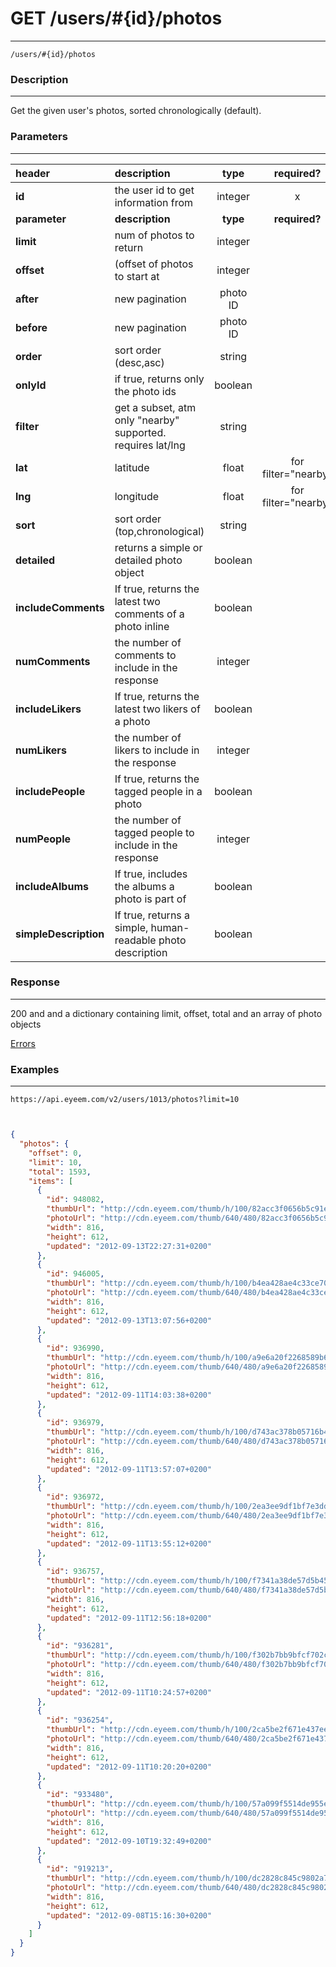 # GET /users/#{id}/photos
***
`/users/#{id}/photos`

### Description
***
Get the given user's photos, sorted chronologically (default).

### Parameters
***

|header| description| type |required? |default|
|:---------|:--------------|:----------:|:------------:|:------------:|
|**id**|the user id to get information from|integer|x||
|**parameter**| **description**| **type** |**required?** |**default**|
|**limit**|num of photos to return|integer||30|
|**offset**|(offset of photos to start at|integer||0|
|**after**|new pagination|photo ID|||
|**before**|new pagination|photo ID|||
|**order**|sort order (desc,asc)|string||desc|
|**onlyId**|if true, returns only the photo ids|boolean||0|
|**filter**|get a subset, atm only "nearby" supported. requires lat/lng|string|||
|**lat**|latitude|float| for filter="nearby"||
|**lng**|longitude|float| for filter="nearby"||
|**sort**|sort order (top,chronological)|string||chronological|
|**detailed**|returns a simple or detailed photo object|boolean||0|
|**includeComments**|If true, returns the latest two comments of a photo inline|boolean||0|
|**numComments**|the number of comments to include in the response|integer||2|
|**includeLikers**|If true, returns the latest two likers of a photo|boolean||0|
|**numLikers**|the number of likers to include in the response|integer||2|
|**includePeople**|If true, returns the tagged people in a photo|boolean||0|
|**numPeople**|the number of tagged people to include in the response|integer||4|
|**includeAlbums**|If true, includes the albums a photo is part of|boolean||0|
|**simpleDescription**|If true, returns a simple, human-readable photo description|boolean||0|

### Response
***

200 and and a dictionary containing limit, offset, total and an array of photo objects

[Errors](../../resources/errors.md#files)

### Examples
***

`https://api.eyeem.com/v2/users/1013/photos?limit=10`


```json


{
  "photos": {
    "offset": 0,
    "limit": 10,
    "total": 1593,
    "items": [
      {
        "id": 948082,
        "thumbUrl": "http://cdn.eyeem.com/thumb/h/100/82acc3f0656b5c91e9a8c30ae4700b78908708fc-1347567992",
        "photoUrl": "http://cdn.eyeem.com/thumb/640/480/82acc3f0656b5c91e9a8c30ae4700b78908708fc-1347567992",
        "width": 816,
        "height": 612,
        "updated": "2012-09-13T22:27:31+0200"
      },
      {
        "id": 946005,
        "thumbUrl": "http://cdn.eyeem.com/thumb/h/100/b4ea428ae4c33ce70f38368d5a5b482b5199fb0c-1347534463",
        "photoUrl": "http://cdn.eyeem.com/thumb/640/480/b4ea428ae4c33ce70f38368d5a5b482b5199fb0c-1347534463",
        "width": 816,
        "height": 612,
        "updated": "2012-09-13T13:07:56+0200"
      },
      {
        "id": 936990,
        "thumbUrl": "http://cdn.eyeem.com/thumb/h/100/a9e6a20f2268589b6d68511d43dd1ce93960f55f-1347365013",
        "photoUrl": "http://cdn.eyeem.com/thumb/640/480/a9e6a20f2268589b6d68511d43dd1ce93960f55f-1347365013",
        "width": 816,
        "height": 612,
        "updated": "2012-09-11T14:03:38+0200"
      },
      {
        "id": 936979,
        "thumbUrl": "http://cdn.eyeem.com/thumb/h/100/d743ac378b05716b448748b0674c801bd0d3280e-1347364565",
        "photoUrl": "http://cdn.eyeem.com/thumb/640/480/d743ac378b05716b448748b0674c801bd0d3280e-1347364565",
        "width": 816,
        "height": 612,
        "updated": "2012-09-11T13:57:07+0200"
      },
      {
        "id": 936972,
        "thumbUrl": "http://cdn.eyeem.com/thumb/h/100/2ea3ee9df1bf7e3ddd32f5ac66a6297416ffcafa-1347364488",
        "photoUrl": "http://cdn.eyeem.com/thumb/640/480/2ea3ee9df1bf7e3ddd32f5ac66a6297416ffcafa-1347364488",
        "width": 816,
        "height": 612,
        "updated": "2012-09-11T13:55:12+0200"
      },
      {
        "id": 936757,
        "thumbUrl": "http://cdn.eyeem.com/thumb/h/100/f7341a38de57d5b4526ec14622dd6ee5e639a0d8-1347360965",
        "photoUrl": "http://cdn.eyeem.com/thumb/640/480/f7341a38de57d5b4526ec14622dd6ee5e639a0d8-1347360965",
        "width": 816,
        "height": 612,
        "updated": "2012-09-11T12:56:18+0200"
      },
      {
        "id": "936281",
        "thumbUrl": "http://cdn.eyeem.com/thumb/h/100/f302b7bb9bfcf702ce81a7f164cd7a565b0abf52-1347351872",
        "photoUrl": "http://cdn.eyeem.com/thumb/640/480/f302b7bb9bfcf702ce81a7f164cd7a565b0abf52-1347351872",
        "width": 816,
        "height": 612,
        "updated": "2012-09-11T10:24:57+0200"
      },
      {
        "id": "936254",
        "thumbUrl": "http://cdn.eyeem.com/thumb/h/100/2ca5be2f671e437eeb256e858541bcbfcac1c6b7-1347351397",
        "photoUrl": "http://cdn.eyeem.com/thumb/640/480/2ca5be2f671e437eeb256e858541bcbfcac1c6b7-1347351397",
        "width": 816,
        "height": 612,
        "updated": "2012-09-11T10:20:20+0200"
      },
      {
        "id": "933480",
        "thumbUrl": "http://cdn.eyeem.com/thumb/h/100/57a099f5514de955e30743d2b40f5d3afc9c2963-1347298351",
        "photoUrl": "http://cdn.eyeem.com/thumb/640/480/57a099f5514de955e30743d2b40f5d3afc9c2963-1347298351",
        "width": 816,
        "height": 612,
        "updated": "2012-09-10T19:32:49+0200"
      },
      {
        "id": "919213",
        "thumbUrl": "http://cdn.eyeem.com/thumb/h/100/dc2828c845c9802a7e81a13b4cb713852bc2f027-1347110117",
        "photoUrl": "http://cdn.eyeem.com/thumb/640/480/dc2828c845c9802a7e81a13b4cb713852bc2f027-1347110117",
        "width": 816,
        "height": 612,
        "updated": "2012-09-08T15:16:30+0200"
      }
    ]
  }
}

```

